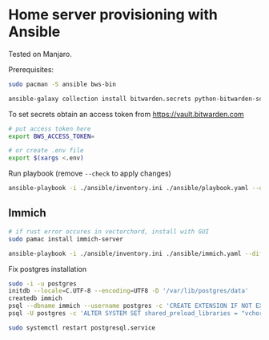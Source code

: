 # Home server provisioning with Ansible

Tested on Manjaro.

Prerequisites:

```bash
sudo pacman -S ansible bws-bin

ansible-galaxy collection install bitwarden.secrets python-bitwarden-sdk
```

To set secrets obtain an access token from https://vault.bitwarden.com 

```bash
# put access token here
export BWS_ACCESS_TOKEN=

# or create .env file
export $(xargs <.env)
```

Run playbook (remove `--check` to apply changes)
```bash
ansible-playbook -i ./ansible/inventory.ini ./ansible/playbook.yaml --diff --check
```


## Immich

```bash
# if rust error occures in vectorchord, install with GUI
sudo pamac install immich-server

ansible-playbook -i ./ansible/inventory.ini ./ansible/immich.yaml --diff
```

Fix postgres installation
```bash
sudo -i -u postgres 
initdb --locale=C.UTF-8 --encoding=UTF8 -D '/var/lib/postgres/data'
createdb immich
psql --dbname immich --username postgres -c 'CREATE EXTENSION IF NOT EXISTS vchord CASCADE'
psql -U postgres -c 'ALTER SYSTEM SET shared_preload_libraries = "vchord"'

sudo systemctl restart postgresql.service

```